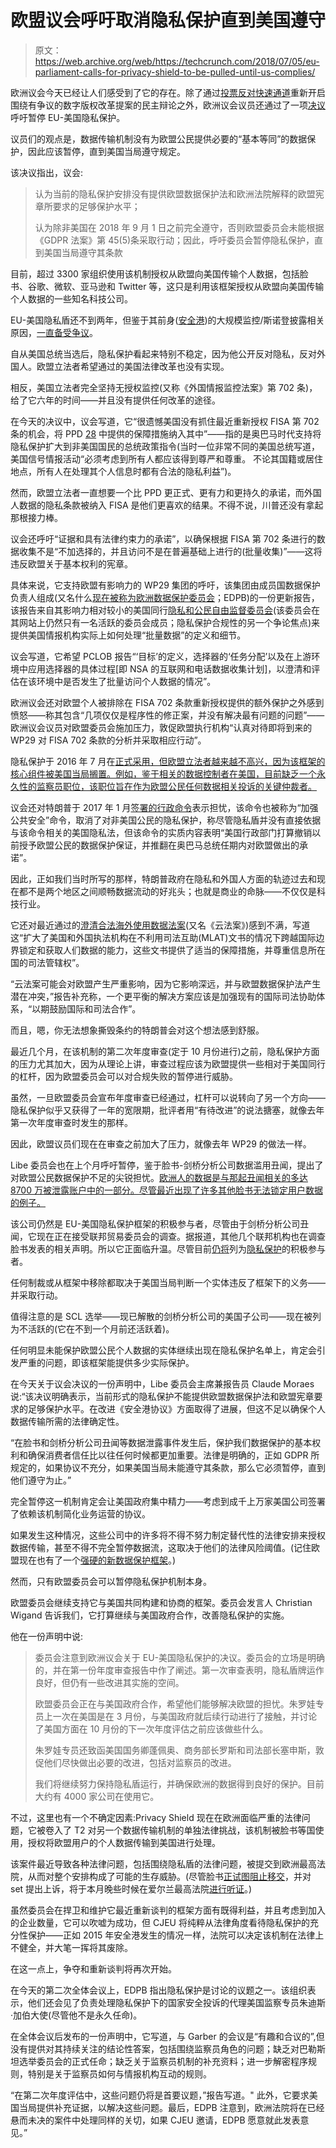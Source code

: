 # 欧盟议会呼吁取消隐私保护直到美国遵守 

> 原文：<https://web.archive.org/web/https://techcrunch.com/2018/07/05/eu-parliament-calls-for-privacy-shield-to-be-pulled-until-us-complies/>

欧洲议会今天已经让人们感受到了它的存在。除了通过[投票反对快速通道](https://web.archive.org/web/20221217072009/https://techcrunch.com/2018/07/05/european-meps-vote-to-reopen-copyright-debate-over-censorship-controversy/)重新开启围绕有争议的数字版权改革提案的民主辩论之外，欧洲议会议员还通过了一项[决议](https://web.archive.org/web/20221217072009/http://www.europarl.europa.eu/sides/getDoc.do?type=MOTION&reference=B8-2018-0305&language=EN)呼吁暂停 EU-美国隐私保护。

议员们的观点是，数据传输机制没有为欧盟公民提供必要的“基本等同”的数据保护，因此应该暂停，直到美国当局遵守规定。

该决议指出，议会:

> 认为当前的隐私保护安排没有提供欧盟数据保护法和欧洲法院解释的欧盟宪章所要求的足够保护水平；
> 
> 认为除非美国在 2018 年 9 月 1 日之前完全遵守，否则欧盟委员会未能根据《GDPR 法案》第 45(5)条采取行动；因此，呼吁委员会暂停隐私保护，直到美国当局遵守其条款

目前，超过 3300 家组织使用该机制授权从欧盟向美国传输个人数据，包括脸书、谷歌、微软、亚马逊和 Twitter 等，这只是利用该框架授权从欧盟向美国传输个人数据的一些知名科技公司。

EU-美国隐私盾还不到两年，但鉴于其前身([安全港](https://web.archive.org/web/20221217072009/https://techcrunch.com/2015/10/06/europes-top-court-strikes-down-safe-harbor-data-transfer-agreement-with-u-s/))的大规模监控/斯诺登披露相关原因，[一直备受争议](https://web.archive.org/web/20221217072009/https://techcrunch.com/2016/02/29/lipstick-on-a-pig/)。

自从美国总统当选后，隐私保护看起来特别不稳定，因为他公开反对隐私，反对外国人。欧盟立法者希望通过的美国法律改革也没有实现。

相反，美国立法者完全坚持无授权监控(又称《外国情报监控法案》第 702 条)，给了它六年的时间——并且没有提供任何改革的途径。

在今天的决议中，议会写道，它“很遗憾美国没有抓住最近重新授权 FISA 第 702 条的机会，将 PPD [28](https://web.archive.org/web/20221217072009/https://obamawhitehouse.archives.gov/the-press-office/2014/01/17/presidential-policy-directive-signals-intelligence-activities) 中提供的保障措施纳入其中”——指的是奥巴马时代支持将隐私保护扩大到非美国国民的总统政策指令(当时一位非常不同的美国总统写道，美国信号情报活动“必须考虑到所有人都应该得到尊严和尊重。 不论其国籍或居住地点，所有人在处理其个人信息时都有合法的隐私利益”)。

然而，欧盟立法者一直想要一个比 PPD 更正式、更有力和更持久的承诺，而外国人数据的隐私条款被纳入 FISA 是他们更喜欢的结果。不得不说，川普还没有拿起那根接力棒。

议会还呼吁“证据和具有法律约束力的承诺”，以确保根据 FISA 第 702 条进行的数据收集不是“不加选择的，并且访问不是在普遍基础上进行的(批量收集)”——这将违反欧盟关于基本权利的宪章。

具体来说，它支持欧盟有影响力的 WP29 集团的呼吁，该集团由成员国数据保护负责人组成(又名什么[现在被称为欧洲数据保护委员会](https://web.archive.org/web/20221217072009/http://ec.europa.eu/newsroom/article29/item-detail.cfm?item_id=629492)；EDPB)的一份更新报告，该报告来自其影响力相对较小的美国同行[隐私和公民自由监督委员会](https://web.archive.org/web/20221217072009/https://www.pclob.gov/)(该委员会在其网站上仍然只有一名活跃的委员会成员；隐私保护合规性的另一个争论焦点)来提供美国情报机构实际上如何处理“批量数据”的定义和细节。

议会写道，它希望 PCLOB 报告“‘目标’的定义，选择器的‘任务分配’以及在上游环境中应用选择器的具体过程[即 NSA 的互联网和电话数据收集计划]，以澄清和评估在该环境中是否发生了批量访问个人数据的情况”。

欧洲议会还对欧盟个人被排除在 FISA 702 条款重新授权提供的额外保护之外感到愤怒——称其包含“几项仅仅是程序性的修正案，并没有解决最有问题的问题”——欧洲议会议员对欧盟委员会施加压力，敦促欧盟执行机构“认真对待即将到来的 WP29 对 FISA 702 条款的分析并采取相应行动”。

隐私保护于 2016 年 7 月在[正式采用，但欧盟立法者越来越不高兴，因为该框架的核心组件被美国当局搁置。例如，鉴于相关的数据控制者在美国，目前缺乏一个永久性的监察员职位，该职位旨在作为欧盟公民任何数据相关投诉的关键仲裁者。](https://web.archive.org/web/20221217072009/https://techcrunch.com/2016/07/12/eu-us-privacy-shield-now-officially-adopted-but-criticisms-linger/)

议会还对特朗普于 2017 年 1 月[签署的行政命令](https://web.archive.org/web/20221217072009/https://techcrunch.com/2017/01/26/trump-order-strips-privacy-rights-from-non-u-s-citizens-could-nix-eu-us-data-flows/)表示担忧，该命令也被称为“加强公共安全”命令，取消了对非美国公民的隐私保护，称尽管隐私盾并没有直接依据与该命令相关的美国隐私法，但该命令的实质内容表明“美国行政部门打算撤销以前授予欧盟公民的数据保护保证，并推翻在奥巴马总统任期内对欧盟做出的承诺”。

因此，正如我们当时所写的那样，特朗普政府在隐私和外国人方面的轨迹过去和现在都不是两个地区之间顺畅数据流动的好兆头；也就是商业的命脉——不仅仅是科技行业。

它还对最近通过的[澄清合法海外使用数据法案](https://web.archive.org/web/20221217072009/https://techcrunch.com/2018/03/22/cloud-act-omnibus-bill-house/)(又名《云法案》)感到不满，写道这“扩大了美国和外国执法机构在不利用司法互助(MLAT)文书的情况下跨越国际边界锁定和获取人们数据的能力，这些文书提供了适当的保障措施，并尊重信息所在国的司法管辖权”。

“云法案可能会对欧盟产生严重影响，因为它影响深远，并与欧盟数据保护法产生潜在冲突，”报告补充称，一个更平衡的解决方案应该是加强现有的国际司法协助体系，“以期鼓励国际和司法合作”。

而且，嗯，你无法想象撕毁条约的特朗普会对这个想法感到舒服。

最近几个月，在该机制的第二次年度审查(定于 10 月份进行)之前，隐私保护方面的压力尤其加大，因为从理论上讲，审查过程应该为欧盟提供一些相对于美国同行的杠杆，因为欧盟委员会可以对合规失败的暂停进行威胁。

虽然，一旦欧盟委员会宣布年度审查已经通过，杠杆可以说转向了另一个方向——隐私保护似乎又获得了一年的宽限期，批评者用“有待改进”的说法搪塞，就像去年第一次年度审查时发生的那样。

因此，欧盟议员们现在在审查之前加大了压力，就像去年 WP29 的做法一样。

Libe 委员会也在上个月呼吁暂停，鉴于脸书-剑桥分析公司数据滥用丑闻，提出了对欧盟公民数据保护不足的尖锐担忧。[欧洲人的数据是与那起丑闻相关的多达 8700 万被泄露账户中的一部分。尽管最近出现了许多其他脸书无法锁定用户数据的例子。](https://web.archive.org/web/20221217072009/https://techcrunch.com/2018/04/06/facebook-data-scandal-eu-citizens/)

该公司仍然是 EU-美国隐私保护框架的积极参与者，尽管由于剑桥分析公司丑闻，它现在正在接受联邦贸易委员会的调查。据报道，其他几个联邦机构也在调查脸书发表的相关声明。所以它正面临升温。尽管目前[仍将](https://web.archive.org/web/20221217072009/https://www.privacyshield.gov/participant?id=a2zt0000000GnywAAC&status=Active)列为[隐私保护](https://web.archive.org/web/20221217072009/https://www.privacyshield.gov/list)的积极参与者。

任何制裁或从框架中移除都取决于美国当局判断一个实体违反了框架下的义务——并采取行动。

值得注意的是 SCL 选举——现已解散的剑桥分析公司的美国子公司——现在被列为不活跃的(它在不到一个月前还活跃着)。

任何明显未能保护欧盟公民个人数据的实体继续出现在隐私保护名单上，肯定会引发严重的问题，即该框架能提供多少实际保护。

在今天关于议会决议的一份声明中，Libe 委员会主席兼报告员 Claude Moraes 说:“该决议明确表示，当前形式的隐私保护不能提供欧盟数据保护法和欧盟宪章要求的足够保护水平。在改进《安全港协议》方面取得了进展，但这不足以确保个人数据传输所需的法律确定性。

“在脸书和剑桥分析公司丑闻等数据泄露事件发生后，保护我们数据保护的基本权利和确保消费者信任比以往任何时候都更加重要。法律是明确的，正如 GDPR 所规定的，如果协议不充分，如果美国当局未能遵守其条款，那么它必须暂停，直到他们遵守为止。”

完全暂停这一机制肯定会让美国政府集中精力——考虑到成千上万家美国公司签署了依赖该机制简化业务运营的协议。

如果发生这种情况，这些公司中的许多将不得不努力制定替代性的法律安排来授权数据传输，甚至不得不完全暂停数据流，这取决于他们的法律风险阈值。(记住欧盟现在也有了一个[强硬的新数据保护框架](https://web.archive.org/web/20221217072009/https://techcrunch.com/2018/01/20/wtf-is-gdpr/)。)

然而，只有欧盟委员会可以暂停隐私保护机制本身。

欧盟委员会继续支持它与美国共同构建和协商的框架。委员会发言人 Christian Wigand 告诉我们，它打算继续与美国政府合作，改善隐私保护的实施。

他在一份声明中说:

> 委员会注意到欧洲议会关于 EU-美国隐私保护的决议。委员会的立场是明确的，并在第一份年度审查报告中作了阐述。第一次审查表明，隐私盾牌运作良好，但仍有一些改进其实施的空间。
> 
> 欧盟委员会正在与美国政府合作，希望他们能够解决欧盟的担忧。朱罗娃专员上一次在美国是在 3 月份，与美国政府就后续行动进行了接触，并讨论了美国方面在 10 月份的下一次年度评估之前应该做些什么。
> 
> 朱罗娃专员还致函美国国务卿蓬佩奥、商务部长罗斯和司法部长塞申斯，敦促他们尽快做出必要的改进，包括对监察员的改进。
> 
> 我们将继续努力保持隐私盾运行，并确保欧洲的数据得到良好的保护。目前大约有 4000 家公司在使用它。

不过，这里也有一个不确定因素:Privacy Shield 现在在欧洲面临严重的法律问题，它被卷入了 T2 对另一个数据传输机制的单独法律挑战，该机制被脸书等国使用，授权将欧盟用户的个人数据传输到美国进行处理。

该案件最近导致各种法律问题，包括围绕隐私盾的法律问题，被提交到欧洲最高法院，从而对整个安排构成了可能的生存威胁。(尽管脸书[正试图阻止移交](https://web.archive.org/web/20221217072009/https://techcrunch.com/2018/05/02/facebook-denied-a-stay-to-schrems-ii-privacy-referral/)，并对 set 提出上诉，将于本月晚些时候在爱尔兰最高法院[进行听证](https://web.archive.org/web/20221217072009/https://www.irishtimes.com/business/technology/supreme-court-to-hear-facebook-application-for-appeal-1.3555053)。)

虽然委员会在捍卫和维护它最近重新谈判的框架方面有既得利益，并且考虑到加入的企业数量，它可以吹嘘为成功，但 CJEU 将纯粹从法律角度看待隐私保护的充分性保护——正如 2015 年安全港发生的情况一样，法院可以决定该机制在法律上不健全，并大笔一挥将其废除。

在这一点上，争夺和重新谈判将再次开始。

在今天的第二次全体会议上，EDPB 指出隐私保护是讨论的议题之一。该组织表示，他们还会见了负责处理隐私保护下的国家安全投诉的代理美国监察专员朱迪斯·加伯大使(尽管他不是永久任命)。

在全体会议后发布的一份声明中，它写道，与 Garber 的会议是“有趣和合议的”,但没有提供对其持续关注的结论性答案，包括围绕监察员角色的问题；缺乏对巴勒斯坦选举委员会的正式任命；缺乏关于监察员机制的补充资料；进一步解密程序规则，特别是关于监察员如何与情报机构互动的规则。

“在第二次年度评估中，这些问题仍将是首要议题，”报告写道。" 此外，它要求美国当局提供补充证据，以解决这些问题。最后，EDPB 注意到，欧洲法院将在已经悬而未决的案件中处理同样的关切，如果 CJEU 邀请，EDPB 愿意就此发表意见。”